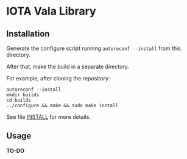 # IOTA Vala Library

## Installation

Generate the configure script running `autoreconf --install` from this directory.

After that, make the build in a separate directory.

For example, after cloning the repository:

```
autoreconf --install
mkdir builds
cd builds
../configure && make && sudo make install
```

See file [INSTALL](INSTALL) for more details.

## Usage

**TO-DO**

